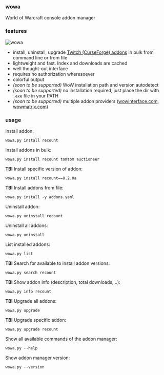 ### wowa

World of Warcraft console addon manager

### features

![wowa](https://raw.githubusercontent.com/nazarov-tech/wowa/master/static/wowa_demo.gif)

* install, uninstall, upgrade [Twitch (CurseForge) addons](https://www.curseforge.com/wow/addons) in bulk from command line or from file
* lightweight and fast. Index and downloads are cached
* well thought-out interface
* requires no authorization wheresoever
* colorful output
* *(soon to be supported)* WoW installation path and version autodetect
* *(soon to be supported)* no installation required, just place the dir with `.exe` file in your PATH
* *(soon to be supported)* multiple addon providers ([wowinterface.com](https://wowinterface.com), [wowmatrix.com](https://wowmatrix.com))

### usage

Install addon:
```
wowa.py install recount
```
Install addons in bulk:
```
wowa.py install recount tomtom auctioneer
```
**TBI** Install specific version of addon:
```
wowa.py install recount==8.2.0a
```
**TBI** Install addons from file:
```
wowa.py install -y addons.yaml
```
Uninstall addon:
```
wowa.py uninstall recount
```
Uninstall all addons:
```
wowa.py uninstall
```
List installed addons:
```
wowa.py list
```
**TBI** Search for available to install addon versions:
```
wowa.py search recount
```
**TBI** Show addon info (description, total downloads, ..):
```
wowa.py info recount
```
**TBI** Upgrade all addons:
```
wowa.py upgrade
```
**TBI** Upgrade specific addon:
```
wowa.py upgrade recount
```
Show all available commands of the addon manager:
```
wowa.py --help
```
Show addon manager version:
```
wowa.py --version
```